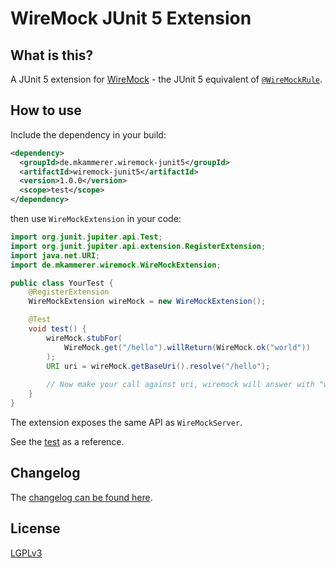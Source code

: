 # WireMock JUnit 5 Extension

## What is this?

A JUnit 5 extension for [WireMock](http://wiremock.org/) - the JUnit 5 equivalent of [`@WireMockRule`](http://wiremock.org/docs/junit-rule/).

## How to use

Include the dependency in your build:

```xml
<dependency>
  <groupId>de.mkammerer.wiremock-junit5</groupId>
  <artifactId>wiremock-junit5</artifactId>
  <version>1.0.0</version>
  <scope>test</scope>
</dependency>
```

then use `WireMockExtension` in your code:

```java
import org.junit.jupiter.api.Test;
import org.junit.jupiter.api.extension.RegisterExtension;
import java.net.URI;
import de.mkammerer.wiremock.WireMockExtension;

public class YourTest {
    @RegisterExtension
    WireMockExtension wireMock = new WireMockExtension();

    @Test
    void test() {
        wireMock.stubFor(
            WireMock.get("/hello").willReturn(WireMock.ok("world"))
        );
        URI uri = wireMock.getBaseUri().resolve("/hello");
        
        // Now make your call against uri, wiremock will answer with "world"
    }
}
```

The extension exposes the same API as `WireMockServer`.

See the [test](src/test/java/de/mkammerer/wiremock/WireMockExtensionTest.java) as a reference.

## Changelog

The [changelog can be found here](CHANGELOG.md).

## License

[LGPLv3](https://www.gnu.org/licenses/lgpl-3.0.html)